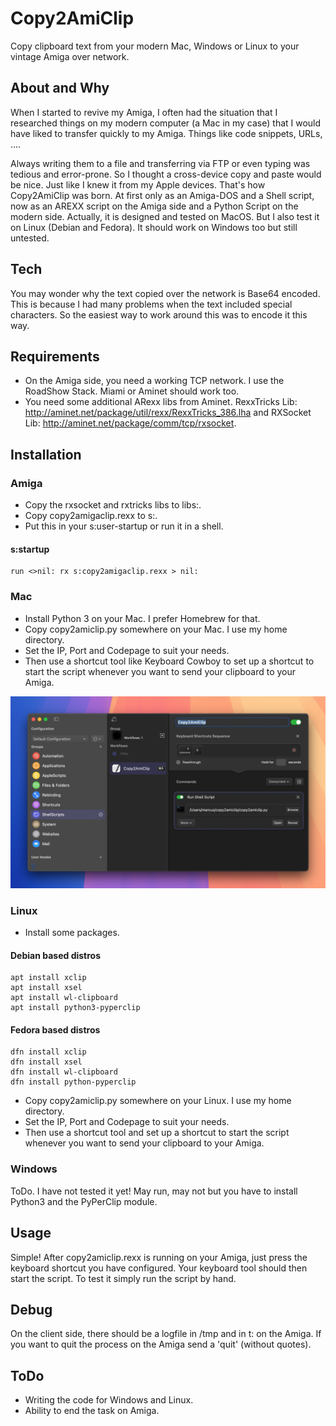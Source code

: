 # Copy2AmiClip
Copy clipboard text from your modern Mac, Windows or Linux to your vintage Amiga over network.
## About and Why
When I started to revive my Amiga, I often had the situation that I researched things on my modern computer (a Mac in my case) that I would have liked to transfer quickly to my Amiga. Things like code snippets, URLs, ....

Always writing them to a file and transferring via FTP or even typing was tedious and error-prone. So I thought a cross-device copy and paste would be nice. Just like I knew it from my Apple devices. That's how Copy2AmiClip was born. At first only as an Amiga-DOS and a Shell script, now as an AREXX script on the Amiga side and a Python Script on the modern side. Actually, it is designed and tested on MacOS. But I also test it on Linux (Debian and Fedora). It should work on Windows too but still untested.
## Tech
You may wonder why the text copied over the network is Base64 encoded. This is because I had many problems when the text included special characters. So the easiest way to work around this was to encode it this way.
## Requirements
- On the Amiga side, you need a working TCP network. I use the RoadShow Stack. Miami or Aminet should work too.
- You need some additional ARexx libs from Aminet. RexxTricks Lib: http://aminet.net/package/util/rexx/RexxTricks_386.lha and RXSocket Lib:   http://aminet.net/package/comm/tcp/rxsocket.
## Installation
### Amiga
- Copy the rxsocket and rxtricks libs to libs:.
- Copy copy2amigaclip.rexx to s:.
- Put this in your s:user-startup or run it in a shell.
#### s:startup
    run <>nil: rx s:copy2amigaclip.rexx > nil:
### Mac
- Install Python 3 on your Mac. I prefer Homebrew for that.
- Copy copy2amiclip.py somewhere on your Mac. I use my home directory.
- Set the IP, Port and Codepage to suit your needs.
- Then use a shortcut tool like Keyboard Cowboy to set up a shortcut to start the script whenever you want to send your clipboard to your Amiga.

![KeyboardCowboy config screen](KeyboardCowboy.jpeg)
### Linux
- Install some packages.
#### Debian based distros

    apt install xclip
    apt install xsel
    apt install wl-clipboard
    apt install python3-pyperclip

#### Fedora based distros

    dfn install xclip
    dfn install xsel
    dfn install wl-clipboard
    dfn install python-pyperclip

- Copy copy2amiclip.py somewhere on your Linux. I use my home directory.
- Set the IP, Port and Codepage to suit your needs.
- Then use a shortcut tool and set up a shortcut to start the script whenever you want to send your clipboard to your Amiga.

### Windows
ToDo. I have not tested it yet! May run, may not but you have to install Python3 and the PyPerClip module.
## Usage
Simple! After copy2amiclip.rexx is running on your Amiga, just press the keyboard shortcut you have configured. Your keyboard tool should then start the script. To test it simply run the script by hand.
## Debug
On the client side, there should be a logfile in /tmp and in t: on the Amiga. If you want to quit the process on the Amiga send a 'quit' (without quotes).
## ToDo
- Writing the code for Windows and Linux.
- Ability to end the task on Amiga.
